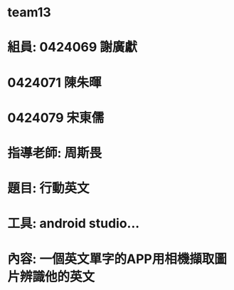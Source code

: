 # team13

# 組員: 0424069 謝廣獻
#       0424071 陳朱暉
#       0424079 宋東儒

# 指導老師: 周斯畏

#  題目: 行動英文
#  工具: android studio...
#  內容: 一個英文單字的APP用相機擷取圖片辨識他的英文
